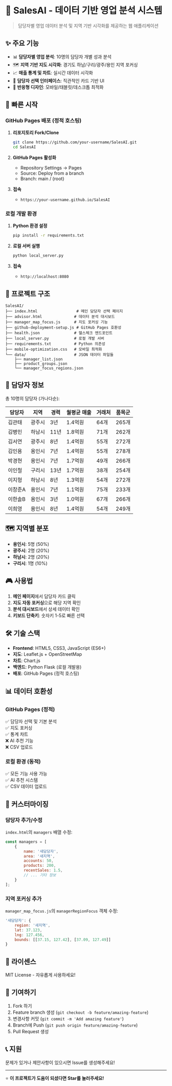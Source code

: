 # 🎯 SalesAI - 데이터 기반 영업 분석 시스템

> 담당자별 영업 데이터 분석 및 지역 기반 시각화를 제공하는 웹 애플리케이션

## ✨ 주요 기능

- 📊 **담당자별 영업 분석**: 10명의 담당자 개별 성과 분석
- 🗺️ **지역 기반 지도 시각화**: 경기도 하남/구리/광주/용인 지역 포커싱
- 📈 **매출 통계 및 차트**: 실시간 데이터 시각화
- 👥 **담당자 선택 인터페이스**: 직관적인 카드 기반 UI
- 📱 **반응형 디자인**: 모바일/태블릿/데스크톱 최적화

## 🚀 빠른 시작

### GitHub Pages 배포 (정적 호스팅)

1. **리포지토리 Fork/Clone**
   ```bash
   git clone https://github.com/your-username/SalesAI.git
   cd SalesAI
   ```

2. **GitHub Pages 활성화**
   - Repository Settings → Pages
   - Source: Deploy from a branch
   - Branch: main / (root)

3. **접속**
   - `https://your-username.github.io/SalesAI`

### 로컬 개발 환경

1. **Python 환경 설정**
   ```bash
   pip install -r requirements.txt
   ```

2. **로컬 서버 실행**
   ```bash
   python local_server.py
   ```

3. **접속**
   - `http://localhost:8080`

## 📁 프로젝트 구조

```
SalesAI/
├── index.html                 # 메인 담당자 선택 페이지
├── advisor.html              # 데이터 분석 대시보드
├── manager_map_focus.js      # 지도 포커싱 기능
├── github-deployment-setup.js # GitHub Pages 호환성
├── health.json               # 헬스체크 엔드포인트
├── local_server.py           # 로컬 개발 서버
├── requirements.txt          # Python 의존성
├── mobile-optimization.css   # 모바일 최적화
└── data/                     # JSON 데이터 파일들
    ├── manager_list.json
    ├── product_groups.json
    └── manager_focus_regions.json
```

## 👥 담당자 정보

총 10명의 담당자 (가나다순):

| 담당자 | 지역 | 경력 | 월평균 매출 | 거래처 | 품목군 |
|--------|------|------|-------------|--------|--------|
| 김관태 | 광주시 | 3년 | 1.4억원 | 64개 | 265개 |
| 김병민 | 하남시 | 11년 | 1.8억원 | 71개 | 262개 |
| 김서연 | 광주시 | 8년 | 1.4억원 | 55개 | 272개 |
| 김인용 | 용인시 | 7년 | 1.4억원 | 55개 | 278개 |
| 박경현 | 용인시 | 7년 | 1.7억원 | 49개 | 266개 |
| 이인철 | 구리시 | 13년 | 1.7억원 | 38개 | 254개 |
| 이지형 | 하남시 | 8년 | 1.3억원 | 54개 | 272개 |
| 이창준A | 용인시 | 7년 | 1.1억원 | 75개 | 233개 |
| 이한솔B | 용인시 | 3년 | 1.0억원 | 67개 | 266개 |
| 이희영 | 용인시 | 8년 | 1.4억원 | 54개 | 249개 |

## 🗺️ 지역별 분포

- **용인시**: 5명 (50%)
- **광주시**: 2명 (20%)
- **하남시**: 2명 (20%)
- **구리시**: 1명 (10%)

## 🎮 사용법

1. **메인 페이지**에서 담당자 카드 클릭
2. **지도 자동 포커싱**으로 해당 지역 확인
3. **분석 대시보드**에서 상세 데이터 확인
4. **키보드 단축키**: 숫자키 1-5로 빠른 선택

## 🛠️ 기술 스택

- **Frontend**: HTML5, CSS3, JavaScript (ES6+)
- **지도**: Leaflet.js + OpenStreetMap
- **차트**: Chart.js
- **백엔드**: Python Flask (로컬 개발용)
- **배포**: GitHub Pages (정적 호스팅)

## 📊 데이터 호환성

### GitHub Pages (정적)
✅ 담당자 선택 및 기본 분석  
✅ 지도 포커싱  
✅ 통계 차트  
❌ AI 추천 기능  
❌ CSV 업로드  

### 로컬 환경 (동적)
✅ 모든 기능 사용 가능  
✅ AI 추천 시스템  
✅ CSV 데이터 업로드  

## 🔧 커스터마이징

### 담당자 추가/수정
`index.html`의 `managers` 배열 수정:

```javascript
const managers = [
    {
        name: '새담당자',
        area: '새지역',
        accounts: 50,
        products: 200,
        recentSales: 1.5,
        // ... 기타 정보
    }
];
```

### 지역 포커싱 추가
`manager_map_focus.js`의 `managerRegionFocus` 객체 수정:

```javascript
'새담당자': { 
    region: '새지역', 
    lat: 37.123, 
    lng: 127.456, 
    bounds: [[37.15, 127.42], [37.09, 127.49]] 
}
```

## 📝 라이센스

MIT License - 자유롭게 사용하세요!

## 🤝 기여하기

1. Fork 하기
2. Feature branch 생성 (`git checkout -b feature/amazing-feature`)
3. 변경사항 커밋 (`git commit -m 'Add amazing feature'`)
4. Branch에 Push (`git push origin feature/amazing-feature`)
5. Pull Request 생성

## 📞 지원

문제가 있거나 제안사항이 있으시면 Issue를 생성해주세요!

---

⭐ **이 프로젝트가 도움이 되셨다면 Star를 눌러주세요!** 